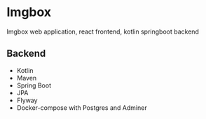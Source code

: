 # Imgbox
 Imgbox web application, react frontend,  kotlin springboot backend

## Backend
- Kotlin
- Maven
- Spring Boot
- JPA
- Flyway
- Docker-compose with Postgres and Adminer
